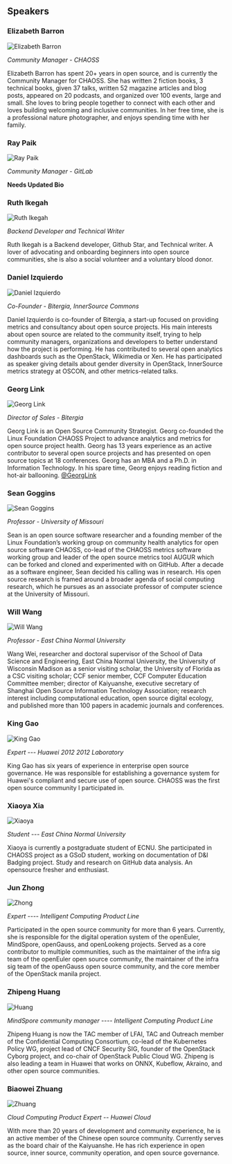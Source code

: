 ## Speakers

### Elizabeth Barron

![Elizabeth Barron](https://chaoss.github.io/website/CHAOSScon/2020-Shanghai-meetup/img/elizabeth_barron.png)

_Community Manager - CHAOSS_

Elizabeth Barron has spent 20+ years in open source, and is currently the Community Manager for CHAOSS. She has written 2 fiction books, 3 technical books, given 37 talks, written 52 magazine articles and blog posts, appeared on 20 podcasts, and organized over 100 events, large and small. She loves to bring people together to connect with each other and loves building welcoming and inclusive communities. In her free time, she is a professional nature photographer, and enjoys spending time with her family.

### Ray Paik

![Ray Paik](https://chaoss.github.io/website/CHAOSScon/2020-Shanghai-meetup/img/RayPaik.png)

_Community Manager - GitLab_

**Needs Updated Bio**

### Ruth Ikegah

![Ruth Ikegah](https://chaoss.github.io/website/CHAOSScon/2020-Shanghai-meetup/img/Ruth_Ikegah.png)

_Backend Developer and Technical Writer_

Ruth Ikegah is a Backend developer, Github Star, and Technical writer.  A lover of advocating and onboarding beginners into open source communities, she is also a social volunteer and a voluntary blood donor.


### Daniel Izquierdo

![Daniel Izquierdo](https://chaoss.github.io/website/CHAOSScon/2020-Shanghai-meetup/img/DanielIzquierdo.png)

_Co-Founder - Bitergia, InnerSource Commons_

Daniel Izquierdo is co-founder of Bitergia, a start-up focused on providing metrics and consultancy about open source projects. His main interests about open source are related to the community itself, trying to help community managers, organizations and developers to better understand how the project is performing. He has contributed to several open analytics dashboards such as the OpenStack, Wikimedia or Xen. He has participated as speaker giving details about gender diversity in OpenStack, InnerSource metrics strategy at OSCON, and other metrics-related talks.

### Georg Link

![Georg Link](https://chaoss.github.io/website/CHAOSScon/2020-Shanghai-meetup/img/GeorgLink.png)

_Director of Sales - Bitergia_

Georg Link is an Open Source Community Strategist. Georg co-founded the Linux Foundation CHAOSS Project to advance analytics and metrics for open source project health. Georg has 13 years experience as an active contributor to several open source projects and has presented on open source topics at 18 conferences. Georg has an MBA and a Ph.D. in Information Technology. In his spare time, Georg enjoys reading fiction and hot-air ballooning. [@GeorgLink](https://twitter.com/georglink)


### Sean Goggins

![Sean Goggins](https://chaoss.github.io/website/CHAOSScon/2020-Shanghai-meetup/img/SeanGoggins.png)

_Professor - University of Missouri_

Sean is an open source software researcher and a founding member of the Linux Foundation’s working group on community health analytics for open source software CHAOSS, co-lead of the CHAOSS metrics software working group and leader of the open source metrics tool AUGUR which can be forked and cloned and experimented with on GitHub. After a decade as a software engineer, Sean decided his calling was in research. His open source research is framed around a broader agenda of social computing research, which he pursues as an associate professor of computer science at the University of Missouri.

### Will Wang

![Will Wang](https://chaoss.github.io/website/CHAOSScon/2020-Shanghai-meetup/img/WillWang.png)

_Professor - East China Normal University_

Wang Wei, researcher and doctoral supervisor of the School of Data Science and Engineering, East China Normal University, the University of Wisconsin Madison as a senior visiting scholar, the University of Florida as a CSC visiting scholar; CCF senior member, CCF Computer Education Committee member; director of Kaiyuanshe, executive secretary of Shanghai Open Source Information Technology Association; research interest including computational education, open source digital ecology, and published more than 100 papers in academic journals and conferences.

### King Gao

![King Gao](https://chaoss.github.io/website/CHAOSScon/2020-Shanghai-meetup/img/King.JPG)

_Expert  --- Huawei 2012 2012 Laboratory_

King Gao has six years of experience in enterprise open source governance. He was responsible for establishing a governance system for Huawei's compliant and secure use of open source. CHAOSS was the first open source community I participated in.

### Xiaoya Xia

![Xiaoya](https://chaoss.github.io/website/CHAOSScon/2020-Shanghai-meetup/img/Xiaoya.jpg)

_Student  --- East China Normal University_

Xiaoya is currently a postgraduate student of ECNU. She participated in CHAOSS project as a GSoD student, working on documentation of D&I Badging project. Study and research on GitHub data analysis. An opensource fresher and enthusiast.

### Jun Zhong

![Zhong](https://chaoss.github.io/website/CHAOSScon/2020-Shanghai-meetup/img/Zhong.JPG)

_Expert ---- Intelligent Computing Product Line_

Participated in the open source community for more than 6 years. Currently, she is responsible for the digital operation system of the openEuler, MindSpore, openGauss, and openLookeng projects. Served as a core contributor to multiple communities, such as the maintainer of the infra sig team of the openEuler open source community, the maintainer of the infra sig team of the openGauss open source community, and the core member of the OpenStack manila project.

### Zhipeng Huang

![Huang](https://chaoss.github.io/website/CHAOSScon/2020-Shanghai-meetup/img/Huang.JPG)

_MindSpore community manager ----  Intelligent Computing Product Line_

Zhipeng Huang is now the TAC member of LFAI, TAC and Outreach member of the Confidential Computing Consortium, co-lead of the Kubernetes Policy WG, project lead of CNCF Security SIG, founder of the OpenStack Cyborg project, and co-chair of OpenStack Public Cloud WG. Zhipeng is also leading a team in Huawei that works on ONNX, Kubeflow, Akraino, and other open source communities.

### Biaowei Zhuang

![Zhuang](https://chaoss.github.io/website/CHAOSScon/2020-Shanghai-meetup/img/Zhuang.JPG)

_Cloud Computing Product Expert -- Huawei Cloud_

With more than 20 years of development and community experience, he is an active member of the Chinese open source community. Currently serves as the board chair of the Kaiyuanshe. He has rich experience in open source, inner source, community operation, and open source governance. 